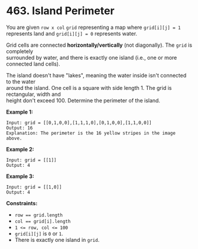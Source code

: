 # 463. Island Perimeter

You are given `row x col` `grid` representing a map where `grid[i][j] = 1`  
represents land and `grid[i][j] = 0` represents water.

Grid cells are connected **horizontally/vertically** (not diagonally). The `grid` is completely  
surrounded by water, and there is exactly one island (i.e., one or more connected land cells).

The island doesn't have "lakes", meaning the water inside isn't connected to the water  
around the island. One cell is a square with side length 1. The grid is rectangular, width and  
height don't exceed 100. Determine the perimeter of the island.

**Example 1:**

    Input: grid = [[0,1,0,0],[1,1,1,0],[0,1,0,0],[1,1,0,0]]
    Output: 16
    Explanation: The perimeter is the 16 yellow stripes in the image above.

**Example 2:**

    Input: grid = [[1]]
    Output: 4

**Example 3:**

    Input: grid = [[1,0]]
    Output: 4

**Constraints:**

- `row == grid.length`
- `col == grid[i].length`
- `1 <= row, col <= 100`
- `grid[i][j]` is `0` or `1`.
- There is exactly one island in `grid`.
